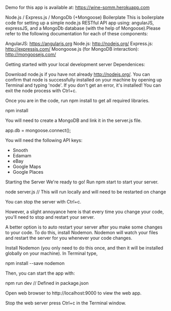 Demo for this app is available at: https://wine-somm.herokuapp.com

Node.js / Express.js / MongoDb (+Mongoose) Boilerplate
This is boilerplate code for setting up a simple node.js RESTful API app using: angularJS, expressJS, and a MongoDb database (with the help of Mongoose).Please refer to the following documentation for each of these components:

AngularJS: https://angularjs.org
Node.js: http://nodejs.org/
Express.js: http://expressjs.com/
Moongoose.js (for MongoDB interaction): http://mongoosejs.com/

Getting started with your local development server
Dependenices:

Download node.js if you have not already http://nodejs.org/. You can confirm that node is successfully installed on your machine by opening up Terminal and typing 'node'. If you don't get an error, it's installed! You can exit the node process with Ctrl+c.

Once you are in the code, run npm install to get all required libraries.

npm install

You will need to create a MongoDB and link it in the server.js file. 

app.db = mongoose.connect(<Your MongoDB DB here>);

You will need the following API keys:
  - Snooth
  - Edamam
  - eBay
  - Google Maps
  - Google Places

Starting the Server
We're ready to go! Run npm start to start your server.

node server.js  // This will run locally and will need to be restarted on change

You can stop the server with Ctrl+c.

However, a slight annoyance here is that every time you change your code, you'll need to stop and restart your server.


A better option is to auto restart your server after you make some changes to your code. To do this, install Nodemon. Nodemon will watch your files and restart the server for you whenever your code changes.

Install Nodemon (you only need to do this once, and then it will be installed globally on your machine). In Terminal type,

npm install --save nodemon

Then, you can start the app with:

npm run dev  // Defined in package.json

Open web browser to http://localhost:9000 to view the web app.

Stop the web server press Ctrl+c in the Terminal window.
